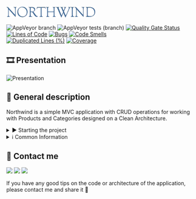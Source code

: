 <img src="res/logo.png" height="31">

![AppVeyor branch](https://img.shields.io/appveyor/build/Srul1k/Northwind/master?logo=appveyor) ![AppVeyor tests (branch)](https://img.shields.io/appveyor/tests/Srul1k/Northwind/master?logo=appveyor)  [![Quality Gate Status](https://sonarcloud.io/api/project_badges/measure?project=Srul1k_Northwind&metric=alert_status)](https://sonarcloud.io/summary/new_code?id=Srul1k_Northwind)  
[![Lines of Code](https://sonarcloud.io/api/project_badges/measure?project=Srul1k_Northwind&metric=ncloc)](https://sonarcloud.io/summary/new_code?id=Srul1k_Northwind) [![Bugs](https://sonarcloud.io/api/project_badges/measure?project=Srul1k_Northwind&metric=bugs)](https://sonarcloud.io/summary/new_code?id=Srul1k_Northwind) [![Code Smells](https://sonarcloud.io/api/project_badges/measure?project=Srul1k_Northwind&metric=code_smells)](https://sonarcloud.io/summary/new_code?id=Srul1k_Northwind)  
[![Duplicated Lines (%)](https://sonarcloud.io/api/project_badges/measure?project=Srul1k_Northwind&metric=duplicated_lines_density)](https://sonarcloud.io/summary/new_code?id=Srul1k_Northwind) [![Coverage](https://sonarcloud.io/api/project_badges/measure?project=Srul1k_Northwind&metric=coverage)](https://sonarcloud.io/summary/new_code?id=Srul1k_Northwind)  

## 🎞️ Presentation

![Presentation](res/presentation.gif)

## 📜 General description

Northwind is a simple MVC application with CRUD operations for working with Products and Categories designed on a Clean Architecture.

<details>
<summary> ▶️ Starting the project</summary>

**The following developer tools are recommended for running the project:**

* **[IDE Visual Studio 2019 Community](https://visualstudio.microsoft.com/vs/community/)**  
* **[MS SQL Server Express 2019](https://www.microsoft.com/en-us/Download/details.aspx?id=101064)**  
* **[Microsoft SQL Server Managment Studio 18](https://docs.microsoft.com/en-us/sql/ssms/download-sql-server-management-studio-ssms?view=sql-server-ver15 "")**
* **[Git Bash for Windows](https://gitforwindows.org/)**

### Steps for running project:

⚠️ ***If you have some problems with project, please write to me.***

#### Installation:  

1. Download and install MS Visual Studio. When you install VS 2019 Community make sure you select **“ASP.NET and web development”** package.  
**[Please follow the link for more information](https://docs.microsoft.com/en-us/visualstudio/install/install-visual-studio?view=vs-2019)**
2. Download and install MS SQL Server Express. **[Guide](https://www.sqlshack.com/how-to-install-sql-server-express-edition/)**
3. Download and install SQL Server Express LocalDB. **[Guide](https://docs.microsoft.com/en-us/sql/database-engine/configure-windows/sql-server-express-localdb?view=sql-server-ver15)**
4. Download and install Git Bash for windows with default installation settings.  
5. Open Git Bash and set-up your name and e-mail by using next commands:

    ```bash
    git config --global user.name <your full name>  
    git config --global user.email <your email>
    ```  

    **[Please follow the link for more information](https://git-scm.com/book/en/v2/Getting-Started-First-Time-Git-Setup)**

6. Open Git console, push and select the path where the project will be located by using the command:

    ```bash
    cd /d <your full path>
    ```  

7. Clone this repository by using the command:

    ```bash
    git clone https://github.com/Srul1k/Northwind.git
    ```

#### Configuration:

1. Open the [query](res/northwind.sql) that you can find in the [res](res) folder using **Microsoft SQL Server Managment Studio 18**.
2. Enter in the server name: ```(localdb)\mssqllocaldb```
3. Execute the query.  
**[Please follow the link for more information](https://docs.microsoft.com/en-us/sql/ssms/quickstarts/ssms-connect-query-sql-server?view=sql-server-ver15)**  

4. Open the ```appsettings.Development.json``` file that is located on this path: ```src/Northwind.Web```
    * Configure AzureAD section if you want to log in with a Microsoft account *(optional)*.  
    **[Please follow the link for more information](https://docs.microsoft.com/en-us/azure/active-directory-domain-services/tutorial-create-instance)**  
    * Configure the EmailService section by entering an e-mail and password. Make sure that the permission to use third-party services is set in your mail service. Passwords for recovery will be sent to users via this mail *(optional, it is recommended to use Gmail)*.  
    **[Please follow the link for more information](https://support.google.com/accounts/answer/3466521?hl=en)**  
    * Configure the AdminInitializer section by entering an e-mail and password. This data will be used to log in as administrator.  

#### Launch:

1. Open the file ```Northwind.sln``` in the root directory using **MS Visual Studio**.
2. Select ```Northwind.Web``` as a start-up project.
3. Click on the run button *(CTRL + F5)*. Please note, the first running can be long.
4. Enjoy! :sparkles:

</details>

<details>
<summary> ℹ️ Common Information</summary>

### This project uses next stack of technologies:

  ![C#](https://img.shields.io/badge/C%23-%23239120.svg?logo=c-sharp&logoColor=white)
  ![ASP.NET Core](https://img.shields.io/badge/ASP.NET%20Core-5C2D91?style=flat&logo=.net&logoColor=white)
  ![Swagger](https://img.shields.io/badge/-Swagger-%23Clojure?logo=swagger&logoColor=white)
  ![EF Core](https://img.shields.io/badge/EF%20Core-5C2D91?style=flat&logo=.net&logoColor=white)
  ![MicrosoftSQLServer](https://img.shields.io/badge/Microsoft%20SQL%20Sever-CC2927?logo=microsoft%20sql%20server&logoColor=white)
  ![Bootstrap](https://img.shields.io/badge/Bootstrap-563D7C?logo=bootstrap&logoColor=white)
  ![HTML5](https://img.shields.io/badge/HTML5-%23E34F26.svg?logo=html5&logoColor=white)
  ![CSS](https://img.shields.io/badge/CSS-239120?&logo=css3&logoColor=white)
  ![JavaScript](https://img.shields.io/badge/JavaScript-%23323330.svg?logo=javascript&logoColor=%23F7DF1E)
  ![Jquery](https://img.shields.io/badge/jQuery-0769AD?logo=jquery&logoColor=white)

### In the main this project consists of the following four parts:

1. **Northwind.Domain** part contains POCO classes of entities used in the application.

2. **Northwind.Application** part contains business application logic. Almost all of data and process functions are managed with services.

3. **Northwind.Infrastructure** part contains all project repositories and application context as well as working with third-party services. Repositories allow the application to manage database. Application context links all entities with each other. Services help to send mails and initialize database.

4. **Northwind.Web** part contains all program controllers, views, viewModels, viewComponents. Controllers link the business logic and the visual part of the application (Views). Also using ASP.NET Core Identity and controller attributes implemented authentication and authorization.  

</details>  

## :unicorn: Contact me

<a href="https://t.me/Srul1k">
    <img src="https://img.shields.io/badge/Telegram-2CA5E0?&logo=telegram&logoColor=white"></a>
<a href="https://discord.gg/2MXtSumMAb">
    <img src="https://img.shields.io/badge/Discord-%237289DA.svg?&logo=discord&logoColor=white"></a>  
<a href="mailto:srul1k@protonmail.com">
    <img src="https://img.shields.io/badge/ProtonMail-8B89CC?&logo=protonmail&logoColor=white"></a>  

If you have any good tips on the code or architecture of the application, please contact me and share it :purple_heart:

